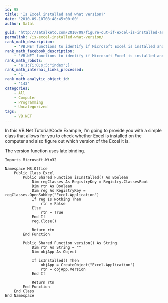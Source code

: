 ```yaml
---
id: 98
title: 'Is Excel installed and what version?'
date: '2010-09-10T08:48:45+00:00'
author: Satal

guid: 'http://satalketo.com/2010/09/figure-out-if-excel-is-installed-and-what-version-it-is/'
permalink: /is-excel-installed-what-version/
rank_math_description:
    - 'VB.NET functions to identify if Microsoft Excel is installed and what version of Excel it is'
rank_math_facebook_description:
    - 'VB.NET functions to identify if Microsoft Excel is installed and what version of Excel it is'
rank_math_robots:
    - 'a:1:{i:0;s:5:"index";}'
rank_math_internal_links_processed:
    - '1'
rank_math_analytic_object_id:
    - '143'
categories:
    - All
    - Computer
    - Programming
    - Uncategorized
tags:
    - VB.NET
---
```


In this VB.Net Tutorial/Code Example, I’m going to provide you with a simple class that allows for you to check whether Excel is installed on the computer and also figure out which version of the Excel it is.

The version function uses late binding.

```vbnet
Imports Microsoft.Win32

Namespace MS.Office
    Public Class Excel
        Public Shared Function isInstalled() As Boolean
            Dim regClasses As RegistryKey = Registry.ClassesRoot
            Dim rtn As Boolean
            Dim reg As RegistryKey = regClasses.OpenSubKey("Excel.Application")
            If reg Is Nothing Then
                rtn = False
            Else
                rtn = True
            End If
            reg.Close()

            Return rtn
        End Function

        Public Shared Function version() As String
            Dim rtn As String = ""
            Dim objApp As Object

            If isInstalled() Then
                objApp = CreateObject("Excel.Application")
                rtn = objApp.Version
            End If

            Return rtn
        End Function
    End Class
End Namespace
```